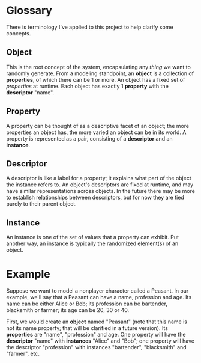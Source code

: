 # Glossary

There is terminology I've applied to this project to help clarify some concepts.

## Object

This is the root concept of the system, encapsulating any _thing_ we want to randomly generate. From a modeling standpoint, an **object** is a collection of **properties**, of which there can be 1 or more. An object has a fixed set of _properties_ at runtime. Each object has exactly 1 **property** with the **descriptor** "name".

## Property

A property can be thought of as a descriptive facet of an object; the more properties an object has, the more varied an object can be in its world. A property is represented as a pair, consisting of a **descriptor** and an **instance**.

## Descriptor

A descriptor is like a label for a property; it explains what part of the object the instance refers to. An object's descriptors are fixed at runtime, and may have similar representations across objects. In the future there may be more to establish relationships between descriptors, but for now they are tied purely to their parent object.

## Instance

An instance is one of the set of values that a property can exhibit. Put another way, an instance is typically the randomized element(s) of an object.

# Example

Suppose we want to model a nonplayer character called a Peasant. In our example, we'll say that a Peasant can have a name, profession and age. Its name can be either Alice or Bob; its profession can be bartender, blacksmith or farmer; its age can be 20, 30 or 40.

First, we would create an **object** named "Peasant" (note that this name is not its name property; that will be clarified in a future version). Its **properties** are "name", "profession" and age. One property will have the **descriptor** "name"  with **instances** "Alice" and "Bob"; one property will have the descriptor "profession" with instances "bartender", "blacksmith" and "farmer", etc.
 